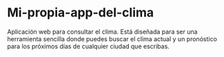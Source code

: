 # Mi-propia-app-del-clima
Aplicación web para consultar el clima. Está diseñada para ser una herramienta sencilla donde puedes buscar el clima actual y un pronóstico para los próximos días de cualquier ciudad que escribas.
